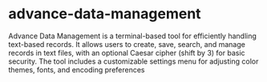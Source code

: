 # advance-data-management
Advance Data Management is a terminal-based tool for efficiently handling text-based records. It allows users to create, save, search, and manage records in text files, with an optional Caesar cipher (shift by 3) for basic security. The tool includes a customizable settings menu for adjusting color themes, fonts, and encoding preferences
